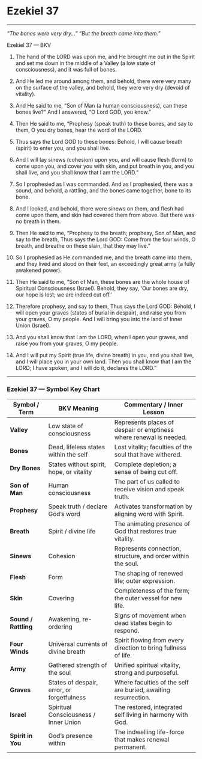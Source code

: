 # Ezekiel 37
___

_“The bones were very dry…”_
_“But the breath came into them.”_

Ezekiel 37 — BKV  

1. The hand of the LORD was upon me, and He brought me out in the Spirit and set me down in the middle of a Valley (a low state of consciousness), and it was full of bones.  
2. And He led me around among them, and behold, there were very many on the surface of the valley, and behold, they were very dry (devoid of vitality).  
3. And He said to me, “Son of Man (a human consciousness), can these bones live?” And I answered, “O Lord GOD, you know.”  
4. Then He said to me, “Prophesy (speak truth) to these bones, and say to them, O you dry bones, hear the word of the LORD.  
5. Thus says the Lord GOD to these bones: Behold, I will cause breath (spirit) to enter you, and you shall live.  
6. And I will lay sinews (cohesion) upon you, and will cause flesh (form) to come upon you, and cover you with skin, and put breath in you, and you shall live, and you shall know that I am the LORD.”  

7. So I prophesied as I was commanded. And as I prophesied, there was a sound, and behold, a rattling, and the bones came together, bone to its bone.  
8. And I looked, and behold, there were sinews on them, and flesh had come upon them, and skin had covered them from above. But there was no breath in them.  
9. Then He said to me, “Prophesy to the breath; prophesy, Son of Man, and say to the breath, Thus says the Lord GOD: Come from the four winds, O breath, and breathe on these slain, that they may live.”  
10. So I prophesied as He commanded me, and the breath came into them, and they lived and stood on their feet, an exceedingly great army (a fully awakened power).  

11. Then He said to me, “Son of Man, these bones are the whole house of Spiritual Consciousness (Israel). Behold, they say, ‘Our bones are dry, our hope is lost; we are indeed cut off.’  
12. Therefore prophesy, and say to them, Thus says the Lord GOD: Behold, I will open your graves (states of burial in despair), and raise you from your graves, O my people. And I will bring you into the land of Inner Union (Israel).  
13. And you shall know that I am the LORD, when I open your graves, and raise you from your graves, O my people.  
14. And I will put my Spirit (true life, divine breath) in you, and you shall live, and I will place you in your own land. Then you shall know that I am the LORD; I have spoken, and I will do it, declares the LORD.”  

---

### Ezekiel 37 — Symbol Key Chart

| Symbol / Term        | BKV Meaning                                   | Commentary / Inner Lesson |
|-----------------------|-----------------------------------------------|---------------------------|
| **Valley**            | Low state of consciousness                   | Represents places of despair or emptiness where renewal is needed. |
| **Bones**             | Dead, lifeless states within the self         | Lost vitality; faculties of the soul that have withered. |
| **Dry Bones**         | States without spirit, hope, or vitality      | Complete depletion; a sense of being cut off. |
| **Son of Man**        | Human consciousness                          | The part of us called to receive vision and speak truth. |
| **Prophesy**          | Speak truth / declare God’s word              | Activates transformation by aligning word with Spirit. |
| **Breath**            | Spirit / divine life                         | The animating presence of God that restores true vitality. |
| **Sinews**            | Cohesion                                     | Represents connection, structure, and order within the soul. |
| **Flesh**             | Form                                         | The shaping of renewed life; outer expression. |
| **Skin**              | Covering                                     | Completeness of the form; the outer vessel for new life. |
| **Sound / Rattling**  | Awakening, re-ordering                        | Signs of movement when dead states begin to respond. |
| **Four Winds**        | Universal currents of divine breath           | Spirit flowing from every direction to bring fullness of life. |
| **Army**              | Gathered strength of the soul                 | Unified spiritual vitality, strong and purposeful. |
| **Graves**            | States of despair, error, or forgetfulness    | Where faculties of the self are buried, awaiting resurrection. |
| **Israel**            | Spiritual Consciousness / Inner Union         | The restored, integrated self living in harmony with God. |
| **Spirit in You**     | God’s presence within                        | The indwelling life-force that makes renewal permanent. |
